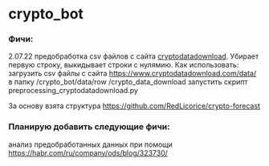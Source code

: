 # crypto_bot

### Фичи:
2.07.22 предобработка csv файлов с сайта [cryptodatadownload](https://www.cryptodatadownload.com/data/).  Убирает первую строку, выкидывает строки с нулямию.
Как использовать:
загрузить csv файлы с сайта https://www.cryptodatadownload.com/data/ в папку /crypto_bot/data/row
/crypto_data_download
запустить скрипт preprocessing_cryptodatadownload.py

За основу взята структура https://github.com/RedLicorice/crypto-forecast

### Планирую добавить следующие фичи:
анализ предобработанных данных при помощи 
https://habr.com/ru/company/ods/blog/323730/
